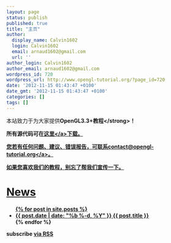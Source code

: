 ```yaml
---
layout: page
status: publish
published: true
title: "主页"
author:
  display_name: Calvin1602
  login: Calvin1602
  email: arnaud1602@gmail.com
  url: ''
author_login: Calvin1602
author_email: arnaud1602@gmail.com
wordpress_id: 720
wordpress_url: http://www.opengl-tutorial.org/?page_id=720
date: '2012-11-15 01:43:47 +0100'
date_gmt: '2012-11-15 01:43:47 +0100'
categories: []
tags: []
---
```

<p>本站致力于为大家提供<strong>OpenGL3.3+教程<&#47;strong>！</p>
<p>所有源代码可在<a title="Download" href="&#47;?page_id=200">这里<&#47;a>下载。</p>
<p>您若有任何问题、建议、错误报告，可联系<a href="mailto:contact@opengl-tutorial.org">contact@opengl-tutorial.org<&#47;a>。</p>
<p>如果您喜欢我们的教程，别忘了帮我们宣传一下。</p>

<div class="home">

  <h1>News</h1>

  <ul class="posts">
    {% for post in site.posts %}
      <li>
        <span class="post-date">{{ post.date | date: "%b %-d, %Y" }}</span>
        <a class="post-link" href="{{ site.baseurl }}{{ post.url }}">{{ post.title }}</a>
      </li>
    {% endfor %}
  </ul>

  <p class="rss-subscribe">subscribe <a href="{{ "/feed.xml" | prepend: site.baseurl }}">via RSS</a></p>

</div>

